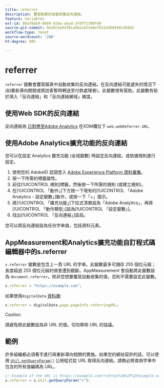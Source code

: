```yaml
---
title: referrer
description: 覆寫點擊的自動收集反向連結。
feature: Variables
exl-id: 09a76de9-0689-424a-aead-3fdff1709fd9
source-git-commit: 9e20c5e6470ca5bec823e8ef6314468648c458d2
workflow-type: tm+mt
source-wordcount: '288'
ht-degree: 89%

---
```


# referrer

`referrer` 變數會覆寫報表中自動收集的反向連結。在反向連結可能遺失的情況下 (如重新導向期間或將訪客暫時轉送至付款處理者)，此變數很有幫助。此變數有助於填入「反向連結」和「反向連結網域」維度。

## 使用Web SDK的反向連結

反向連結為 [已對應至Adobe Analytics](https://experienceleague.adobe.com/docs/analytics/implementation/aep-edge/variable-mapping.html) 在XDM欄位下 `web.webReferrer.URL`.

## 使用Adobe Analytics擴充功能的反向連結

您可以在設定 Analytics 擴充功能 (全域變數) 時設定反向連結，或依據規則進行設定。

1. 使用您的 AdobeID 認證登入 [Adobe Experience Platform 資料彙集](https://experience.adobe.com/data-collection)。
2. 按一下所需的標籤屬性。
3. 前往[!UICONTROL 規則]標籤，然後按一下所需的規則 (或建立規則)。
4. 在[!UICONTROL 「動作」]下方按一下現有的[!UICONTROL 「Adobe Analytics - 設定變數」]動作，或按一下「+」圖示。
5. 將[!UICONTROL 「擴充功能」]下拉式清單設為「Adobe Analytics」，再將[!UICONTROL 「動作類型」]設為[!UICONTROL 「設定變數」]。
6. 找出[!UICONTROL 「反向連結」]區段。

您可以將反向連結設為任何字串值，包括資料元素。

## AppMeasurement和Analytics擴充功能自訂程式碼編輯器中的s.referrer

`s.referrer` 變數是包含上一頁 URL 的字串。此變數最多可儲存 255 個位元組；長度超過 255 個位元組的值會遭到截斷。AppMeasurement 會自動將此變數設為 `document.referrer`。除非您想要覆寫自動收集的值，否則不需要設定此變數。

```js
s.referrer = "https://example.com";
```

如果使用`digitalData` [資料層](../../prepare/data-layer.md):

```js
s.referrer = digitalData.page.pageInfo.referringURL;
```

>[!CAUTION]
>
>請避免將此變數設為非 URL 的值。切勿移除 URL 的協議。

## 範例

許多組織都必須著手進行與重新導向相關的實施。如果您的網站容許的話，可以使用 [`Util.getQueryParam()`](../functions/util-getqueryparam.md) 公用程式從 URL 取得反向連結。請務必將查詢字串中包含的所有值編碼為 URL。

```js
// Example if the URL is https://example.com?r=https%3A%2F%2Fexample.org
s.referrer = s.Util.getQueryParam("r");
```
